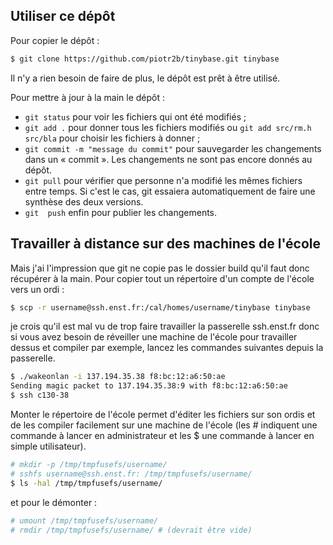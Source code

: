 ## Utiliser ce dépôt

Pour copier le dépôt :
``` bash
$ git clone https://github.com/piotr2b/tinybase.git tinybase
```
Il n'y a rien besoin de faire de plus, le dépôt est prêt à être utilisé.

Pour mettre à jour à la main le dépôt :
 * `git status` pour voir les fichiers qui ont été modifiés ;
 * `git add .` pour donner tous les fichiers modifiés ou `git add src/rm.h src/bla` pour choisir les fichiers à donner ;
 * `git commit -m "message du commit"` pour sauvegarder les changements dans un « commit ». Les changements ne sont pas encore donnés au dépôt.
 * `git pull` pour vérifier que personne n'a modifié les mêmes fichiers entre temps. Si c'est le cas, git essaiera automatiquement de faire une synthèse des deux versions.
 * `git  push` enfin pour publier les changements.

## Travailler à distance sur des machines de l'école

Mais j'ai l'impression que git ne copie pas le dossier build qu'il faut donc récupérer à la main. Pour copier tout un répertoire d'un compte de l'école vers un ordi :
``` bash
$ scp -r username@ssh.enst.fr:/cal/homes/username/tinybase tinybase
```
je crois qu'il est mal vu de trop faire travailler la passerelle ssh.enst.fr donc si vous avez besoin de réveiller une machine de l'école pour travailler dessus et compiler par exemple, lancez les commandes suivantes depuis la passerelle. 
``` bash
$ ./wakeonlan -i 137.194.35.38 f8:bc:12:a6:50:ae
Sending magic packet to 137.194.35.38:9 with f8:bc:12:a6:50:ae
$ ssh c130-38
```

Monter le répertoire de l'école permet d'éditer les fichiers sur son ordis et de les compiler facilement sur une machine de l'école (les # indiquent une commande à lancer en administrateur et les $ une commande à lancer en simple utilisateur).
``` bash
# mkdir -p /tmp/tmpfusefs/username/
# sshfs username@ssh.enst.fr: /tmp/tmpfusefs/username/
$ ls -hal /tmp/tmpfusefs/username/
```
et pour le démonter :
``` bash
# umount /tmp/tmpfusefs/username/
# rmdir /tmp/tmpfusefs/username/ # (devrait être vide)
```
